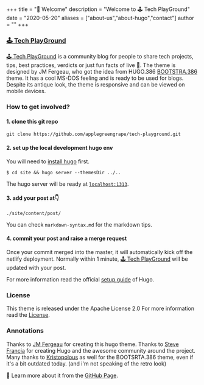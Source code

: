 +++
title = "👋 Welcome"
description = "Welcome to 🕹️ Tech PlayGround"
date = "2020-05-20"
aliases = ["about-us","about-hugo","contact"]
author = ""
+++

### [🕹️ Tech PlayGround](https://tech-playground.netlify.app)
>
[🕹️ Tech PlayGround](https://tech-playground.netlify.app) is a community blog for people to share tech projects, tips, best practices, verdicts or just fun facts of live 🦩. The theme is designed by JM Fergeau, who got the idea from HUGO.386 [BOOTSTRA.386](//github.com/kristopolous/BOOTSTRA.386) theme. It has a cool MS-DOS feeling and is ready to be used for blogs. Despite its antique look, the theme is responsive and can be viewed on mobile devices.


### How to get involved?
>
#### 1. clone this git repo
`git clone https://github.com/applegreengrape/tech-playground.git`

#### 2. set up the local development hugo env
You will need to [install hugo](https://gohugo.io/getting-started/installing/) first.

`$ cd site && hugo server --themesDir ../..`

The hugo server will be ready at [`localhost:1313`](http://localhost:1313).

#### 3. add your post at👇
`./site/content/post/`

You can check `markdown-syntax.md` for the markdown tips. 

#### 4. commit your post and raise a merge request

Once your commit merged into the master, it will automatically kick off the netlify deployment. Normally within 1 minute, [🕹️ Tech PlayGround](https://tech-playground.netlify.app) will be updated with your post.

For more information read the official [setup guide](//gohugo.io/overview/installing/) of Hugo.

### License
>
This theme is released under the Apache License 2.0 For more information read the [License](//github.com/digitalcraftsman/hugo-freelancer-theme/blob/master/LICENSE).


### Annotations
>
Thanks to [JM Fergeau](//jmf-portfolio.netlify.com) for creating this hugo theme. 
Thanks to [Steve Francia](//github.com/spf13) for creating Hugo and the awesome community around the project. Many thanks to [Kristopolous](//github.com/kristopolous) as well for the BOOTSRTA.386 theme, even if it's a bit outdated today. (and i'm not speaking of the retro look)

👋 Learn more about it from the [GitHub Page](https://github.com/applegreengrape/tech-playground).